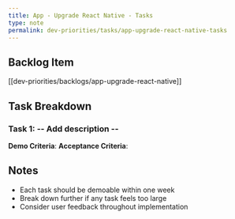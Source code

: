 ```yaml
---
title: App - Upgrade React Native - Tasks
type: note
permalink: dev-priorities/tasks/app-upgrade-react-native-tasks
---
```


## Backlog Item
[[dev-priorities/backlogs/app-upgrade-react-native]]

## Task Breakdown

### Task 1:  -- Add description --
**Demo Criteria**: 
**Acceptance Criteria**:


## Notes
- Each task should be demoable within one week
- Break down further if any task feels too large
- Consider user feedback throughout implementation